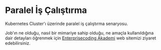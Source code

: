 # Paralel İş Çalıştırma
Kubernetes Cluster'ı üzerinde paralel iş çalıştırma senaryosu.

Job'ın ne olduğu, nasıl bir mimariye sahip olduğu, ne amaçla kullanıldığına dair detayları öğrenmek için [Enterprisecoding Akademi](http://akademi.enterprisecoding.com/) web sitemizi ziyaret edebilirsiniz.